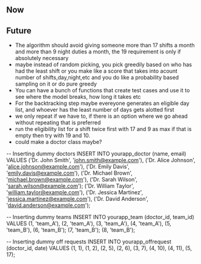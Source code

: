 ## Now ##

## Future ##
- The algorithm should avoid giving someone more than 17 shifts a month and more than 9 night duties a month, the 19 requirement is only if absolutely necessary
- maybe instead of random picking, you pick greedily based on who has had the least shift or you make like a score that takes into acount number of shifts,day,night,etc and you do like a probability based sampling on it or do pure greedy
- You can have a bunch of functions that create test cases and use it to see where the model breaks, how long it takes etc
- For the backtracking step maybe evereyone generates an eligible day list, and whoever has the least number of days gets alotted first
- we only repeat if we have to, if there is an option where we go ahead without repeating that is preferred
- run the eligibility list for a shift twice first with 17 and 9 as max if that is empty then try with 19 and 10.
- could make a doctor class maybe?

-- Inserting dummy doctors
INSERT INTO yourapp_doctor (name, email) VALUES
('Dr. John Smith', 'john.smith@example.com'),
('Dr. Alice Johnson', 'alice.johnson@example.com'),
('Dr. Emily Davis', 'emily.davis@example.com'),
('Dr. Michael Brown', 'michael.brown@example.com'),
('Dr. Sarah Wilson', 'sarah.wilson@example.com');
('Dr. William Taylor', 'william.taylor@example.com'),
('Dr. Jessica Martinez', 'jessica.martinez@example.com'),
('Dr. David Anderson', 'david.anderson@example.com');

-- Inserting dummy teams
INSERT INTO yourapp_team (doctor_id, team_id) VALUES
(1, 'team_A'),
(2, 'team_A'),
(3, 'team_A'),
(4, 'team_A'),
(5, 'team_B'),
(6, 'team_B');
(7, 'team_B');
(8, 'team_B');

-- Inserting dummy off requests
INSERT INTO yourapp_offrequest (doctor_id, date) VALUES
(1, 1),
(1, 2),
(2, 5),
(2, 6),
(3, 7),
(4, 10),
(4, 11),
(5, 17);
